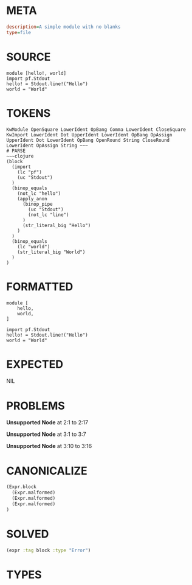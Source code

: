 # META
~~~ini
description=A simple module with no blanks
type=file
~~~
# SOURCE
~~~roc
module [hello!, world]
import pf.Stdout
hello! = Stdout.line!("Hello")
world = "World"
~~~
# TOKENS
~~~text
KwModule OpenSquare LowerIdent OpBang Comma LowerIdent CloseSquare KwImport LowerIdent Dot UpperIdent LowerIdent OpBang OpAssign UpperIdent Dot LowerIdent OpBang OpenRound String CloseRound LowerIdent OpAssign String ~~~
# PARSE
~~~clojure
(block
  (import
    (lc "pf")
    (uc "Stdout")
  )
  (binop_equals
    (not_lc "hello")
    (apply_anon
      (binop_pipe
        (uc "Stdout")
        (not_lc "line")
      )
      (str_literal_big "Hello")
    )
  )
  (binop_equals
    (lc "world")
    (str_literal_big "World")
  )
)
~~~
# FORMATTED
~~~roc
module [
	hello,
	world,
]

import pf.Stdout
hello! = Stdout.line!("Hello")
world = "World"
~~~
# EXPECTED
NIL
# PROBLEMS
**Unsupported Node**
at 2:1 to 2:17

**Unsupported Node**
at 3:1 to 3:7

**Unsupported Node**
at 3:10 to 3:16

# CANONICALIZE
~~~clojure
(Expr.block
  (Expr.malformed)
  (Expr.malformed)
  (Expr.malformed)
)
~~~
# SOLVED
~~~clojure
(expr :tag block :type "Error")
~~~
# TYPES
~~~roc
~~~
